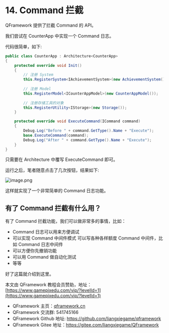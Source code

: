 ﻿# 14. Command 拦截

QFramework 提供了拦截 Command 的 API。

我们尝试在 CounterApp 中实现一个 Command 日志。

代码很简单，如下:

```csharp
public class CounterApp : Architecture<CounterApp>
{
    protected override void Init()
    {
        // 注册 System 
        this.RegisterSystem<IAchievementSystem>(new AchievementSystem()); 
             
        // 注册 Model
        this.RegisterModel<ICounterAppModel>(new CounterAppModel());
            
        // 注册存储工具的对象
        this.RegisterUtility<IStorage>(new Storage());
    }

    protected override void ExecuteCommand(ICommand command)
    {
        Debug.Log("Before " + command.GetType().Name + "Execute");
        base.ExecuteCommand(command);
        Debug.Log("After " + command.GetType().Name + "Execute");
    }
}
```

只需要在 Architecture 中覆写 ExecuteCommand 即可。

运行之后，笔者随意点击了几次按钮，结果如下:

![image.png](https://file.liangxiegame.com/96bdc2f4-222d-4e91-a10e-dc2128e50fb4.png)

这样就实现了一个非常简单的 Command 日志功能。


## 有了 Command 拦截有什么用？

有了 Command 拦截功能，我们可以做非常多的事情，比如：
* Command 日志可以用来方便调试
* 可以实现 Command 中间件模式 可以写各种各样额度 Command 中间件，比如 Command 日志中间件
* 可以方便你先撤销功能
* 可以用 Command 做自动化测试
* 等等

好了这篇就介绍到这里。


本文由 QFramework 教程会员赞助，地址：[https://www.gamepixedu.com/vip/?levelId=1](https://www.gamepixedu.com/vip/?levelId=1)

* QFramework 主页：[qframework.cn](https://qframework.cn)
* QFramework 交流群: 541745166
* QFramework Github 地址: <https://github.com/liangxiegame/qframework>
* QFramework Gitee 地址：<https://gitee.com/liangxiegame/QFramework>
